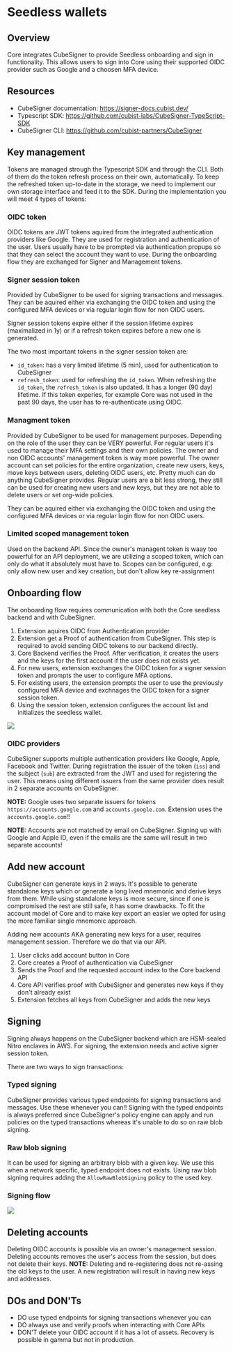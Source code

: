 # Seedless wallets

## Overview

Core integrates CubeSigner to provide Seedless onboarding and sign in functionality. This allows users to sign into Core using their supported OIDC provider such as Google and a choosen MFA device.

## Resources

- CubeSigner documentation: https://signer-docs.cubist.dev/
- Typescript SDK: https://github.com/cubist-labs/CubeSigner-TypeScript-SDK
- CubeSigner CLI: https://github.com/cubist-partners/CubeSigner

## Key management

Tokens are managed strough the Typescript SDK and through the CLI. Both of them do the token refresh process on their own, automatically. To keep the refreshed token up-to-date in the storage, we need to implement our own storage interface and feed it to the SDK.
During the implementation you will meet 4 types of tokens:

### OIDC token

OIDC tokens are JWT tokens aquired from the integrated authentication providers like Google. They are used for registration and authentication of the user. Users usually have to be prompted via authentication propups so that they can select the account they want to use. During the onboarding flow they are exchanged for Signer and Management tokens.

### Signer session token

Provided by CubeSigner to be used for signing transactions and messages.
They can be aquired either via exchanging the OIDC token and using the configured MFA devices or via regular login flow for non OIDC users.

Signer session tokens expire either if the session lifetime expires (maximalized in 1y) or if a refresh token expires before a new one is generated.

The two most important tokens in the signer session token are:

- `id_token`: has a very limited lifetime (5 min), used for authentication to CubeSigner
- `refresh_token`: used for refreshing the `id_token`. When refreshing the `id_token`, the `refresh_token` is also updated. It has a longer (90 day) lifetime. If this token experies, for example Core was not used in the past 90 days, the user has to re-authenticate using OIDC.

### Managment token

Provided by CubeSigner to be used for management purposes. Depending on the role of the user they can be VERY powerful. For regular users it's used to manage their MFA settings and their own policies.
The owner and non OIDC accounts' management token is way more powerful. The owner account can set policies for the entire organization, create new users, keys, move keys between users, deleting OIDC users, etc. Pretty much can do anything CubeSigner provides. Regular users are a bit less strong, they still can be used for creating new users and new keys, but they are not able to delete users or set org-wide policies.

They can be aquired either via exchanging the OIDC token and using the configured MFA devices or via regular login flow for non OIDC users.

### Limited scoped management token

Used on the backend API. Since the owner's managent token is waay too powerful for an API deployment, we are utilizing a scoped token, which can only do what it absolutely must have to.
Scopes can be configured, e.g: only allow new user and key creation, but don't allow key re-assignment

## Onboarding flow

The onboarding flow requires communication with both the Core seedless backend and with CubeSigner.

1. Extension aquires OIDC from Authentication provider
2. Extension get a Proof of authentication from CubeSigner. This step is required to avoid sending OIDC tokens to our backend directly.
3. Core Backend verifies the Proof. After verification, it creates the users and the keys for the first account if the user does not exists yet.
4. For new users, extension exchanges the OIDC token for a signer session token and prompts the user to configure MFA options.
5. For existing users, the extension prompts the user to use the previously configured MFA device and exchnages the OIDC token for a signer session token.
6. Using the session token, extension configures the account list and initializes the seedless wallet.

<img src="images/seedless-onboarding-flow.png" />

### OIDC providers

CubeSigner supports multiple authentication providers like Google, Apple, Facebook and Twitter.
During registration the issuer of the token (`iss`) and the subject (`sub`) are extracted from the JWT and used for registering the user. This means using different issuers from the same provider does result in 2 separate accounts on CubeSigner.

**NOTE:** Google uses two separate issuers for tokens `https://accounts.google.com` and `accounts.google.com`. Extension uses the `accounts.google.com`!!

**NOTE:** Accounts are not matched by email on CubeSigner. Signing up with Google and Apple ID, even if the emails are the same will result in two separate accounts!

## Add new account

CubeSigner can generate keys in 2 ways. It's possible to generate standalone keys which or generate a long lived mnemonic and derive keys from them. While using standalone keys is more secure, since if one is compromised the rest are still safe, it has some drawbacks. To fit the account model of Core and to make key export an easier we opted for using the more familiar single mnemonic approach.

Adding new accounts AKA generating new keys for a user, requires management session. Therefore we do that via our API.

1. User clicks add account button in Core
2. Core creates a Proof of authentication via CubeSigner
3. Sends the Proof and the requested account index to the Core backend API
4. Core API verifies proof with CubeSigner and generates new keys if they don't already exist
5. Extension fetches all keys from CubeSigner and adds the new keys

## Signing

Signing always happens on the CubeSigner backend which are HSM-sealed Nitro enclaves in AWS. For signing, the extension needs and active signer session token.

There are two ways to sign transactions:

### Typed signing

CubeSigner provides various typed endpoints for signing transactions and messages. Use these whenever you can!!
Signing with the typed endpoints is always preferred since CubeSigner's policy engine can apply and run policies on the typed transactions whereas it's unable to do so on raw blob signing.

### Raw blob signing

It can be used for signing an arbitrary blob with a given key. We use this when a network specific, typed endpoint does not exists.
Using raw blob signing requires adding the `AllowRawBlobSigning` policy to the used key.

### Signing flow

<img src="images/seedless-signing-flow.png" />

## Deleting accounts

Deleting OIDC accounts is possible via an owner's management session. Deleting accounts removes the user's access from the session, but does not delete their keys.
**NOTE:** Deleting and re-registering does not re-assing the old keys to the user. A new registration will result in having new keys and addresses.

## DOs and DON'Ts

- DO use typed endpoints for signing transactions whenever you can
- DO always use and verify proofs when interacting with Core APIs
- DON'T delete your OIDC account if it has a lot of assets. Recovery is possible in gamma but not in production.
